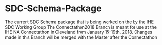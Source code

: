 
# SDC-Schema-Package
The current SDC Schema package that is being worked on the by the IHE SDC Working Group 
The Connectathon2018 Branch is meant for use at the IHE NA Connectathon in Cleveland from January 15-19th, 2018. 
Changes made in this Branch will be merged with the Master after the Connectathon
